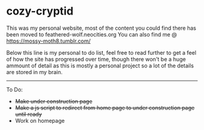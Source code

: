 # cozy-cryptid
This was my personal website, most of the content you could find there has been moved to feathered-wolf.neocities.org You can also find me @ https://mossy-moth8.tumblr.com/

Below this line is my personal to do list, feel free to read further to get a feel of how the site has progressed over time, though there won't be a huge ammount of detail as this is
mostly a personal project so a lot of the details are stored in my brain.

*************************************************************************
To Do:
- <del>Make under construction page</del>
- <del>Make a js script to redirect from home page to under construction page until ready </del>
- Work on homepage
